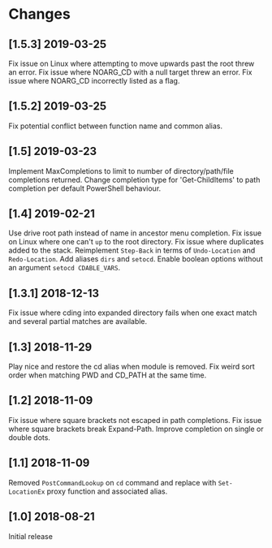 # Changes

## [1.5.3] 2019-03-25

Fix issue on Linux where attempting to move upwards past the root threw an error.
Fix issue where NOARG_CD with a null target threw an error.
Fix issue where NOARG_CD incorrectly listed as a flag.

## [1.5.2] 2019-03-25

Fix potential conflict between function name and common alias.

## [1.5] 2019-03-23

Implement MaxCompletions to limit to number of directory/path/file completions returned.
Change completion type for 'Get-ChildItems' to path completion per default PowerShell behaviour.

## [1.4] 2019-02-21

Use drive root path instead of name in ancestor menu completion.
Fix issue on Linux where one can't `up` to the root directory.
Fix issue where duplicates added to the stack.
Reimplement `Step-Back` in terms of `Undo-Location` and `Redo-Location`.
Add aliases `dirs` and `setocd`.
Enable boolean options without an argument `setocd CDABLE_VARS`.

## [1.3.1] 2018-12-13

Fix issue where cding into expanded directory fails when one exact match and several partial matches are available.

## [1.3] 2018-11-29

Play nice and restore the cd alias when module is removed.
Fix weird sort order when matching PWD and CD_PATH at the same time.

## [1.2] 2018-11-09

Fix issue where square brackets not escaped in path completions.
Fix issue where square brackets break Expand-Path.
Improve completion on single or double dots.

## [1.1] 2018-11-09

Removed `PostCommandLookup` on `cd` command and replace with `Set-LocationEx` proxy function and associated alias.

## [1.0] 2018-08-21

Initial release
